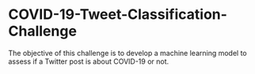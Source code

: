 # COVID-19-Tweet-Classification-Challenge
The objective of this challenge is to develop a machine learning model to assess if a Twitter post is about COVID-19 or not. 

